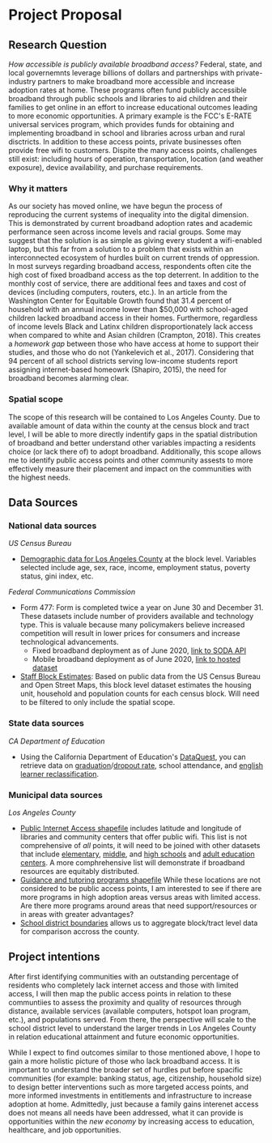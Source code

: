 # Project Proposal
## Research Question
*How accessible is publicly available broadband access?* Federal, state, and local governemnts leverage billions of dollars and partnerships with private-industry partners to make broadband more accessible and increase adoption rates at home. These programs often fund publicly accessible broadband through public schools and libraries to aid children and their families to get online in an effort to increase educational outcomes leading to more economic opportunities. A primary example is the FCC's E-RATE universal services program, which provides funds for obtaining and implementing broadband in school and libraries across urban and rural disctricts. In addition to these access points, private businesses often provide free wifi to customers. Dispite the many access points, challenges still exist: including hours of operation, transportation, location (and weather exposure), device availability, and purchase requirements. 
### Why it matters
As our society has moved online, we have begun the process of reproducing the current systems of inequality into the digital dimension. This is demonstrated by current broadband adoption rates and academic performance seen across income levels and racial groups. Some may suggest that the solution is as simple as giving every student a wifi-enabled laptop, but this far from a solution to a problem that exists within an interconnected ecosystem of hurdles built on current trends of oppression. In most surveys regarding broadband access, respondents often cite the high cost of fixed broadband access as the top deterrent. In addition to the monthly cost of service, there are additional fees and taxes and  cost of devices (including computers, routers, etc.). In an article from the Washington Center for Equitable Growth found that 31.4 percent of household with an annual income lower than $50,000 with school-aged children lacked broadband access in their homes. Furthermore, regardless of income levels Black and Latinx children disproportionately lack access when compared to white and Asian children (Crampton, 2018). This creates a *homework gap* between those who have access at home to support their studies, and those who do not (Yankelevich et al., 2017). Considering that 94 percent of all school districts serving low-income students report assigning internet-based homeowrk (Shapiro, 2015), the need for broadband becomes alarming clear.  
### Spatial scope
The scope of this research will be contained to Los Angeles County. Due to available amount of data within the county at the census block and tract level, I will be able to more directly indentify gaps in the spatial distribution of broadband and better understand other variables impacting a residents choice (or lack there of) to adopt broadband. Additionally, this scope allows me to identify public access points and other community assests to more effectively measure their placement and impact on the communities with the highest needs.
## Data Sources
### National data sources
*US Census Bureau*
- [Demographic data for Los Angeles County](https://github.com/cristemc/data/blob/main/R12915135_SL150.csv) at the block level. Variables selected include age, sex, race, income, employment status, poverty status, gini index, etc.

*Federal Communications Commission*
- Form 477: Form is completed twice a year on June 30 and December 31. These datasets include number of providers available and technology type. This is valuale because many policymakers believe increased competition will result in lower prices for consumers and increase technological advancements.
  - Fixed broadband deployment as of June 2020, [link to SODA API](https://opendata.fcc.gov/resource/4kuc-phrr.json)
  - Mobile broadband deployment as of June 2020, [link to hosted dataset](https://drive.google.com/file/d/1vBy2drB0ifyORxF9Ia5DXHoVomzG0gCB/view?usp=sharing) 
- [Staff Block Estimates](https://drive.google.com/file/d/1SzMmbzD606cw1Bn49YNLl4FngjxJ70y3/view?usp=sharing): Based on public data from the US Census Bureau and Open Street Maps, this block level dataset estimates the housing unit, household and population counts for each census block. Will need to be filtered to only include the spatial scope.
### State data sources
*CA Department of Education*
- Using the California Department of Education's [DataQuest](https://dq.cde.ca.gov/dataquest/), you can retrieve data on [graduation](https://github.com/cristemc/project_proposal/blob/main/CohortGradRates20172018.csv)/[dropout rate](https://github.com/cristemc/project_proposal/blob/main/CohortDropoutRates20172018.csv), school attendance, and [english learner reclassification](https://github.com/cristemc/project_proposal/blob/main/EnglishLearnerReclassificationRatesOD-20172018.csv). 
### Municipal data sources
*Los Angeles County*
- [Public Internet Access shapefile](https://github.com/cristemc/project_proposal/tree/main/Public_Internet_Access) includes latitude and longitude of libraries and community centers that offer public wifi. This list is not comprehensive of *all* points, it will need to be joined with other datasets that include [elementary](https://github.com/cristemc/project_proposal/tree/main/Public_Elementary_Schools), [middle](https://github.com/cristemc/project_proposal/tree/main/Public_Middle_Schools), and [high schools](https://github.com/cristemc/project_proposal/tree/main/Public_High_Schools) and [adult education centers](https://github.com/cristemc/project_proposal/tree/main/Adult_Education). A more comphrehensive list will demonstrate if broadband resources are equitably distributed. 
- [Guidance and tutoring programs shapefile](https://github.com/cristemc/project_proposal/tree/main/Guidance_and_Tutoring_Programs) While these locations are not considered to be public access points, I am interested to see if there are more programs in high adoption areas versus areas with limited access. Are there more programs around areas that need support/resources or in areas with greater advantages? 
- [School district boundaries](https://github.com/cristemc/project_proposal/tree/main/School_District_Boundaries) allows us to aggregate block/tract level data for comparison accross the county.
## Project intentions
After first identifying communities with an outstanding percentage of residents who completely lack internet access and those with limited access, I will then map the public access points in relation to these communtiies to assess the proximity and quality of resources through distance, available services (available computers, hotspot loan program, etc.), and populations served. From there, the perspective will scale to the school district level to understand the larger trends in Los Angeles County in relation educational attainment and future economic opportunities.

While I expect to find outcomes similar to those mentioned above, I hope to gain a more holistic picture of those who lack broadband access. It is important to understand the broader set of hurdles put before spacific communities (for example: banking status, age, citizenship, household size) to design better interventions such as more targeted access points, and more informed investments in entitlements and infrastructure to increase adoption at home. Admittedly, just because a family gains interenet access does not means all needs have been addressed, what it can provide is opportunities within the *new economy* by increasing access to education, healthcare, and job opportunities.
